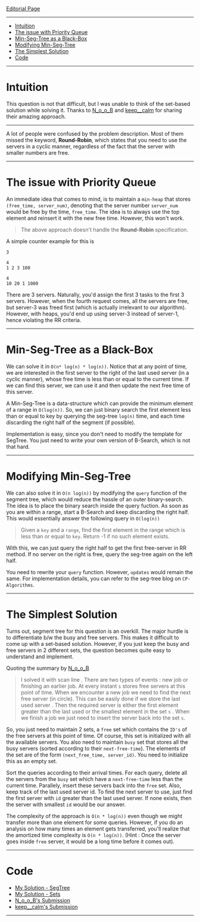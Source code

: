 [Editorial Page](../myntra-set-1.md)

----

<!-- vim-markdown-toc GFM -->

* [Intuition](#intuition)
* [The issue with Priority Queue](#the-issue-with-priority-queue)
* [Min-Seg-Tree as a Black-Box](#min-seg-tree-as-a-black-box)
* [Modifying Min-Seg-Tree](#modifying-min-seg-tree)
* [The Simplest Solution](#the-simplest-solution)
* [Code](#code)

<!-- vim-markdown-toc -->

----

# Intuition
This question is not that difficult, but I was unable to think of the set-based solution while solving it. Thanks to [N_o_o_B](https://codeforces.com/profile/N_o_o_B) and [keep__calm](https://codeforces.com/profile/keep__calm) for sharing their amazing approach. 

----

A lot of people were confused by the problem description. Most of them missed the keyword, **Round-Robin**, which states that you need to use the servers in a cyclic manner, regardless of the fact that the server with smaller numbers are free.

----

# The issue with Priority Queue
An immediate idea that comes to mind, is to maintain a `min-heap` that stores `(free_time, server_num)`, denoting that the server number `server_num` would be free by the time, `free_time`. The idea is to always use the top element and reinsert it with the new free time. However, this won't work.

> The above approach doesn't handle the **Round-Robin** specification.

A simple counter example for this is

```
3

4
1 2 3 100

4
10 20 1 1000
```

There are 3 servers. Naturally, you'd assign the first 3 tasks to the first 3 servers. However, when the fourth request comes, all the servers are free, but server-3 was freed first (which is actually irrelevant to our algorithm). However, with heaps, you'd end up using server-3 instead of server-1, hence violating the RR criteria.

----

# Min-Seg-Tree as a Black-Box
We can solve it in `O(n* log(n) * log(n))`. Notice that at any point of time, we are interested in the first server to the right of the last used server (in a cyclic manner), whose free time is less than or equal to the current time. If we can find this server, we can use it and then update the next free time of this server.

A Min-Seg-Tree is a data-structure which can provide the minimum element of a range in `O(log(n))`. So, we can just binary search the first element less than or equal to key by querying the seg-tree `log(n)` time, and each time discarding the right half of the segment (if possible). 

Implementation is easy, since you don't need to modify the template for SegTree. You just need to write your own version of B-Search, which is not that hard.

----

# Modifying Min-Seg-Tree
We can also solve it in `O(n log(n))` by modifying the `query` function of the segment tree, which would reduce the hassle of an outer binary-search. The idea is to place the binary search inside the query fuction. As soon as you are within a range, start a B-Search and keep discarding the right half. This would essentially answer the following query in `O(log(n))`

> Given a `key` and a `range`, find the first element in the range which is less than or equal to `key`. Return -1 if no such element exists.

With this, we can just query the right half to get the first free-server in RR method. If no server on the right is free, query the seg-tree again on the left half.

You need to rewrite your `query` function. However, `updates` would remain the same. For implementation details, you can refer to the seg-tree blog on `CP-Algorithms`.

----

# The Simplest Solution
Turns out, segment tree for this question is an overkill. The major hurdle is to differentiate b/w the busy and free servers. This makes it difficult to come up with a set-based solution. However, if you just keep the busy and free servers in 2 different sets, the question becomes quite easy to understand and implement.

Quoting the summary by [N_o_o_B](https://codeforces.com/profile/N_o_o_B)

> I solved it with scan line . There are two types of events : new job or finishing an earlier job. At every instant `s` stores free servers at this point of time. When we encounter a new job we need to find the next free server (in circle). This can be easily done if we store the last used server . Then the required server is either the first element greater than the last used or the smallest element in the set `s` . When we finish a job we just need to insert the server back into the set `s`.

So, you just need to maintain 2 sets, a `free` set which contains the `ID's` of the free servers at this point of time. Of course, this set is initialized with all the available servers. You also need to maintain `busy` set that stores all the busy servers (sorted according to their `next-free-time`). The elements of the set are of the form `(next_free_time, server_id)`. You need to initialize this as an empty set.

Sort the queries according to their arrival times. For each query, delete all the servers from the `busy` set which have a `next-free-time` less than the current time. Parallely, insert these servers back into the `free` set. Also, keep track of the last used server id. To find the next server to use, just find the first server with `id` greater than the last used server. If none exists, then the server with smallest `id` would be our answer.

The complexity of the approach is `O(n * log(n))` even though we might transfer more than one element for some queries. However, if you do an analysis on how many times an element gets transferred, you'll realize that the amortized time complexity is `O(n * log(n))`. (Hint : Once the server goes inside `free` server, it would be a long time before it comes out).

----

# Code
* [My Solution - SegTree](solution-v1-ac-seg-tree.cpp)
* [My Solution - Sets](solution.cpp)
* [N\_o\_o\_B's Submission](https://codeforces.com/gym/286503/submission/86207291)
* [keep\_\_calm's Submission](https://codeforces.com/gym/286503/submission/86208959)

----

